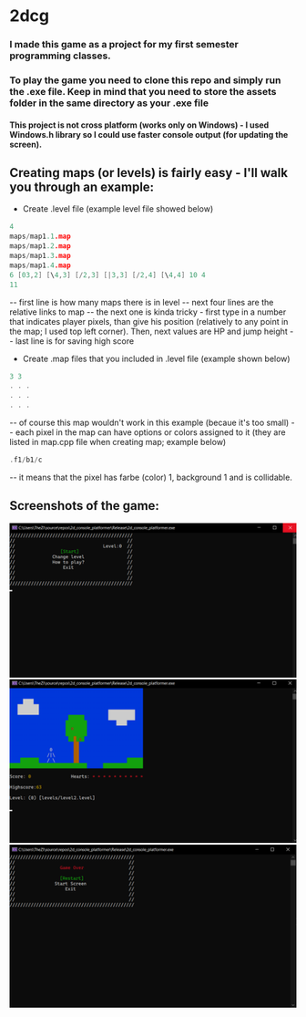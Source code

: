 # 2dcg
### I made this game as a project for my first semester programming classes.
### To play the game you need to clone this repo and simply run the .exe file. Keep in mind that you need to store the assets folder in the same directory as your .exe file
#### This project is not cross platform (works only on Windows) - I used Windows.h library so I could use faster console output (for updating the screen).

## Creating maps (or levels) is fairly easy - I'll walk you through an example:
- Create .level file (example level file showed below)
```c++
4
maps/map1.1.map
maps/map1.2.map
maps/map1.3.map
maps/map1.4.map
6 [03,2] [\4,3] [/2,3] [|3,3] [/2,4] [\4,4] 10 4
11
```
-- first line is how many maps there is in level
-- next four lines are the relative links to map
-- the next one is kinda tricky - first type in a number that indicates player pixels, than give his position (relatively to any point in the map; I used top left corner). Then, next values are HP and jump height
-- last line is for saving high score
- Create .map files that you included in .level file (example shown below)
```c++
3 3
. . .
. . .
. . .
```
-- of course this map wouldn't work in this example (becaue it's too small)
-- each pixel in the map can have options or colors assigned to it (they are listed in map.cpp file when creating map; example below)
```c++
.f1/b1/c
```
-- it means that the pixel has farbe (color) 1, background 1 and is collidable.
## Screenshots of the game:
![](screenshots/screenshot1.png)
![](screenshots/screenshot2.png)
![](screenshots/screenshot3.png)
